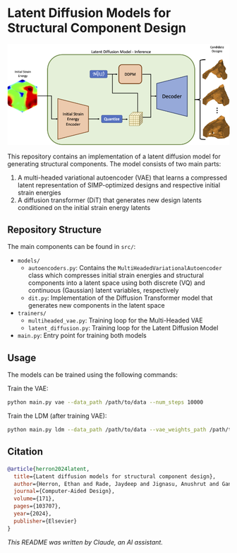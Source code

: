 # Latent Diffusion Models for Structural Component Design

![LDM Architecture](figures/LDM_Inference.png)

This repository contains an implementation of a latent diffusion model for generating structural components. The model consists of two main parts:

1. A multi-headed variational autoencoder (VAE) that learns a compressed latent representation of SIMP-optimized designs and respective initial strain energies
2. A diffusion transformer (DiT) that generates new design latents conditioned on the initial strain energy latents

## Repository Structure

The main components can be found in `src/`:

- `models/`
  - `autoencoders.py`: Contains the `MultiHeadedVariationalAutoencoder` class which compresses initial strain energies and structural components into a latent space using both discrete (VQ) and continuous (Gaussian) latent variables, respectively
  - `dit.py`: Implementation of the Diffusion Transformer model that generates new components in the latent space
- `trainers/`
  - `multiheaded_vae.py`: Training loop for the Multi-Headed VAE
  - `latent_diffusion.py`: Training loop for the Latent Diffusion Model
- `main.py`: Entry point for training both models

## Usage

The models can be trained using the following commands:

Train the VAE:
```bash
python main.py vae --data_path /path/to/data --num_steps 10000
```

Train the LDM (after training VAE):
```bash
python main.py ldm --data_path /path/to/data --vae_weights_path /path/to/vae/weights --num_steps 10000
```

## Citation

```bibtex
@article{herron2024latent,
  title={Latent diffusion models for structural component design},
  author={Herron, Ethan and Rade, Jaydeep and Jignasu, Anushrut and Ganapathysubramanian, Baskar and Balu, Aditya and Sarkar, Soumik and Krishnamurthy, Adarsh},
  journal={Computer-Aided Design},
  volume={171},
  pages={103707},
  year={2024},
  publisher={Elsevier}
}
```

*This README was written by Claude, an AI assistant.*